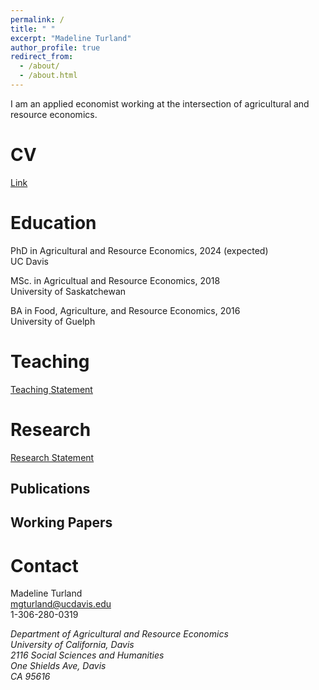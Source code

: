 ```yaml
---
permalink: /
title: " "
excerpt: "Madeline Turland"
author_profile: true
redirect_from: 
  - /about/
  - /about.html
---
```


I am an applied economist working at the intersection of agricultural and resource economics. 


CV
======
[Link](http://academicpages.github.io/files/paper1.pdf)


Education
======
PhD in Agricultural and Resource Economics, 2024 (expected)<br />
UC Davis

MSc. in Agricultual and Resource Economics, 2018<br />
University of Saskatchewan

BA in Food, Agriculture, and Resource Economics, 2016<br />
University of Guelph

Teaching
======
[Teaching Statement](http://academicpages.github.io/files/paper1.pdf)<br />

Research 
======
[Research Statement](http://academicpages.github.io/files/paper1.pdf)<br />

Publications
------

Working Papers
------


Contact
======
Madeline Turland<br />
mgturland@ucdavis.edu<br />
1-306-280-0319

<address>
Department of Agricultural and Resource Economics<br />
University of California, Davis<br />
2116 Social Sciences and Humanities<br />
One Shields Ave, Davis<br />
CA 95616
 </address>
